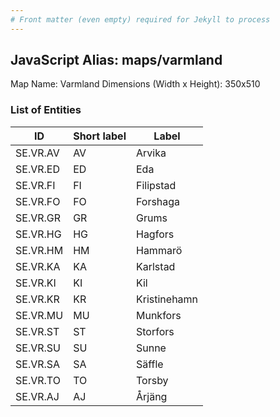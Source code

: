 ```yaml
---
# Front matter (even empty) required for Jekyll to process
---
```


## JavaScript Alias: maps/varmland

Map Name: Varmland
Dimensions (Width x Height): 350x510





### List of Entities

ID | Short label | Label
---|---|---|
SE.VR.AV|AV|Arvika
SE.VR.ED|ED|Eda
SE.VR.FI|FI|Filipstad
SE.VR.FO|FO|Forshaga
SE.VR.GR|GR|Grums
SE.VR.HG|HG|Hagfors
SE.VR.HM|HM|Hammarö
SE.VR.KA|KA|Karlstad
SE.VR.KI|KI|Kil
SE.VR.KR|KR|Kristinehamn
SE.VR.MU|MU|Munkfors
SE.VR.ST|ST|Storfors
SE.VR.SU|SU|Sunne
SE.VR.SA|SA|Säffle
SE.VR.TO|TO|Torsby
SE.VR.AJ|AJ|Årjäng


